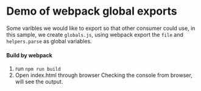 # Demo of webpack global exports

Some varibles we would like to export so that other consumer could use, in this sample, we create `globals.js`, using webpack export the `file` and `helpers.parse` as global variables.

#### Build by webpack
1. run `npm run build`
2. Open index.html through browser
Checking the console from browser, will see the output.
